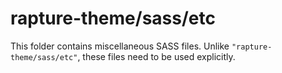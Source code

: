 # rapture-theme/sass/etc

This folder contains miscellaneous SASS files. Unlike `"rapture-theme/sass/etc"`, these files
need to be used explicitly.
